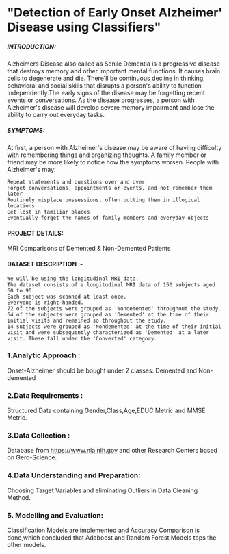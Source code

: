 # "Detection of Early Onset Alzheimer' Disease using Classifiers"

##### INTRODUCTION:

Alzheimers Disease also called as Senile Dementia is a progressive disease that destroys memory and other important mental functions. It causes brain cells to degenerate and die. There'll be continuous decline in thinking, behavioral and social skills that disrupts a person's ability to function independently.The early signs of the disease may be forgetting recent events or conversations. As the disease progresses, a person with Alzheimer's disease will develop severe memory impairment and lose the ability to carry out everyday tasks.

##### SYMPTOMS:

At first, a person with Alzheimer's disease may be aware of having difficulty with remembering things and organizing thoughts. A family member or friend may be more likely to notice how the symptoms worsen. People with Alzheimer's may:

    Repeat statements and questions over and over
    Forget conversations, appointments or events, and not remember them later
    Routinely misplace possessions, often putting them in illogical locations
    Get lost in familiar places
    Eventually forget the names of family members and everyday objects
    
#### PROJECT DETAILS:

MRI Comparisons of Demented &amp; Non-Demented Patients

#### DATASET DESCRIPTION :-

    We will be using the longitudinal MRI data.
    The dataset consists of a longitudinal MRI data of 150 subjects aged 60 to 96.
    Each subject was scanned at least once.
    Everyone is right-handed.
    72 of the subjects were grouped as 'Nondemented' throughout the study.
    64 of the subjects were grouped as 'Demented' at the time of their initial visits and remained so throughout the study.
    14 subjects were grouped as 'Nondemented' at the time of their initial visit and were subsequently characterized as 'Demented' at a later visit. These fall under the 'Converted' category.

### 1.Analytic Approach :

Onset-Alzheimer should be bought under 2 classes: Demented and Non-demented

### 2.Data Requirements :

Structured Data containing Gender,Class,Age,EDUC Metric and MMSE Metric.

### 3.Data Collection :

Database from https://www.nia.nih.gov and other Research Centers based on Gero-Science.

### 4.Data Understanding and Preparation:

Choosing Target Variables and eliminating Outliers in Data Cleaning Method.

### 5. Modelling and Evaluation:

Classification Models are implemented and Accuracy Comparison is done,which concluded that Adaboost and Random Forest Models tops the other models.
